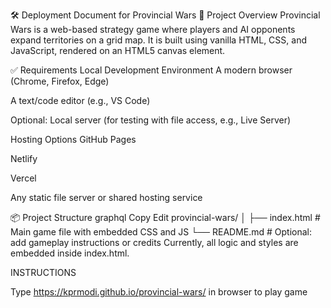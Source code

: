 🛠 Deployment Document for Provincial Wars
📄 Project Overview
Provincial Wars is a web-based strategy game where players and AI opponents expand territories on a grid map. It is built using vanilla HTML, CSS, and JavaScript, rendered on an HTML5 canvas element.

✅ Requirements
Local Development Environment
A modern browser (Chrome, Firefox, Edge)

A text/code editor (e.g., VS Code)

Optional: Local server (for testing with file access, e.g., Live Server)

Hosting Options
GitHub Pages

Netlify

Vercel

Any static file server or shared hosting service

📦 Project Structure
graphql
Copy
Edit
provincial-wars/
│
├── index.html        # Main game file with embedded CSS and JS
└── README.md         # Optional: add gameplay instructions or credits
Currently, all logic and styles are embedded inside index.html.

INSTRUCTIONS

Type https://kprmodi.github.io/provincial-wars/ in browser to play game

